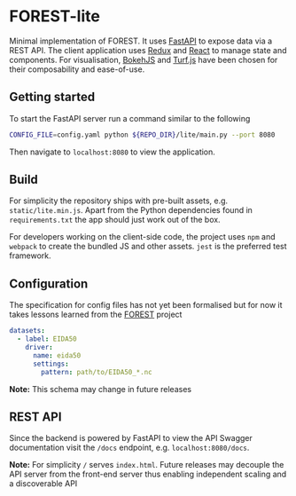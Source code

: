 # FOREST-lite

Minimal implementation of FOREST. It uses [FastAPI](https://fastapi.tiangolo.com/) to expose data via
a REST API. The client application uses [Redux](https://redux.js.org/) and [React](https://reactjs.org/) to manage
state and components. For visualisation, [BokehJS](https://docs.bokeh.org/en/latest/docs/dev_guide/bokehjs.html)
and [Turf.js](https://turfjs.org/) have been chosen for their composability and ease-of-use.

## Getting started

To start the FastAPI server run a command similar to the following

```sh
CONFIG_FILE=config.yaml python ${REPO_DIR}/lite/main.py --port 8080
```

Then navigate to `localhost:8080` to view the application.

## Build

For simplicity the repository ships with pre-built assets, e.g. `static/lite.min.js`. Apart from the Python dependencies found in `requirements.txt` the app should just work out of the box.

For developers working on the client-side code, the project uses `npm` and `webpack` to create the bundled JS and other assets. `jest` is the preferred test framework.

## Configuration

The specification for config files has not yet been formalised but
for now it takes lessons learned from the [FOREST](https://github.com/MetOffice/forest) project

```yaml
datasets:
  - label: EIDA50
    driver:
      name: eida50
      settings:
        pattern: path/to/EIDA50_*.nc
```

**Note:** This schema may change in future releases

## REST API

Since the backend is powered by FastAPI to view the API Swagger documentation visit the `/docs` endpoint, e.g. `localhost:8080/docs`.

**Note:** For simplicity `/` serves `index.html`. Future releases may decouple the API server from the front-end server thus enabling independent scaling and a discoverable API
